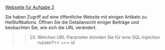 [Webseite für Aufgabe 3]({{TRAFFIC_HOST1_82}})

Sie haben Zugriff auf eine öffentliche Website mit einigen Artikeln zu Heißluftballons.
Öffnen Sie die Detailansicht einiger Beiträge und beobachten Sie, wie sich die URL verändert.

>>10) Welchen URL-Parameter könnten Sie für eine SQL-Injection nutzen?<<
=== id
